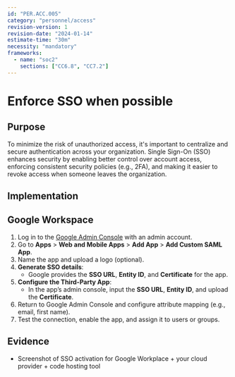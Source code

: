 ```yaml
---
id: "PER.ACC.005"
category: "personnel/access"
revision-version: 1
revision-date: "2024-01-14"
estimate-time: "30m"
necessity: "mandatory"
frameworks:
  - name: "soc2"
    sections: ["CC6.8", "CC7.2"]
---
```


# Enforce SSO when possible

## Purpose

To minimize the risk of unauthorized access, it's important to centralize and
secure authentication across your organization. Single Sign-On (SSO) enhances
security by enabling better control over account access, enforcing consistent
security policies (e.g., 2FA), and making it easier to revoke access when
someone leaves the organization.

## Implementation

## Google Workspace

1. Log in to the [Google Admin Console](https://admin.google.com/) with an admin
   account.
2. Go to **Apps** > **Web and Mobile Apps** > **Add App** > **Add Custom SAML
   App**.
3. Name the app and upload a logo (optional).
4. **Generate SSO details**:
   - Google provides the **SSO URL**, **Entity ID**, and **Certificate** for the
     app.
5. **Configure the Third-Party App**:
   - In the app’s admin console, input the **SSO URL**, **Entity ID**, and
     upload the **Certificate**.
6. Return to Google Admin Console and configure attribute mapping (e.g., email,
   first name).
7. Test the connection, enable the app, and assign it to users or groups.

## Evidence

- Screenshot of SSO activation for Google Workplace + your cloud provider + code
  hosting tool
